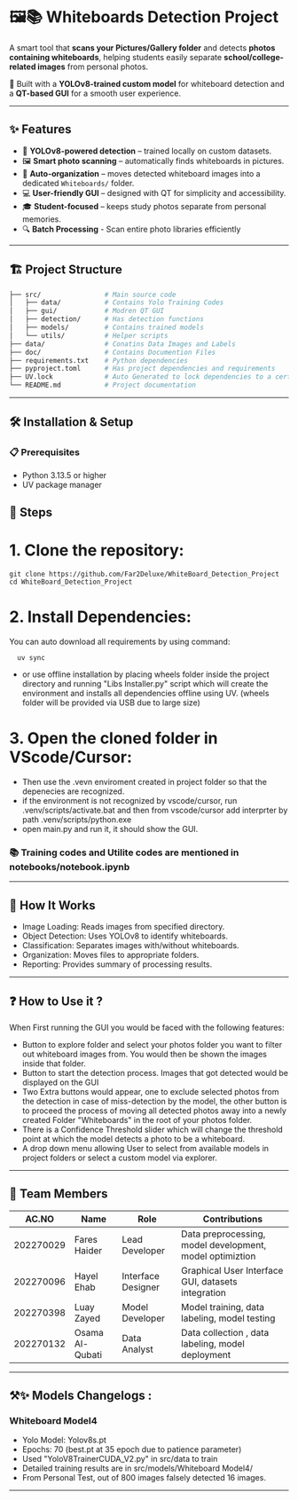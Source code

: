 # 🖼️📚 Whiteboards Detection Project

A smart tool that **scans your Pictures/Gallery folder** and detects **photos containing whiteboards**, helping students easily separate **school/college-related images** from personal photos.  

🚀 Built with a **YOLOv8-trained custom model** for whiteboard detection and a **QT-based GUI** for a smooth user experience.  

----------------------------------------------------------------------------------------------------------------------------------------------

## ✨ Features  
- 🤖 **YOLOv8-powered detection** – trained locally on custom datasets.  
- 🖼️ **Smart photo scanning** – automatically finds whiteboards in pictures.  
- 📂 **Auto-organization** – moves detected whiteboard images into a dedicated `Whiteboards/` folder.  
- 💻 **User-friendly GUI** – designed with QT for simplicity and accessibility.  
- 🎓 **Student-focused** – keeps study photos separate from personal memories.  
- 🔍 **Batch Processing** - Scan entire photo libraries efficiently

----------------------------------------------------------------------------------------------------------------------------------------------

## 🏗️ Project Structure  
```bash
├── src/                # Main source code
│   ├── data/           # Contains Yolo Training Codes
│   ├── gui/            # Modren QT GUI
│   ├── detection/      # Has detection functions 
│   ├── models/         # Contains trained models
│   └── utils/          # Helper scripts
├── data/               # Conatins Data Images and Labels
├── doc/                # Contains Documention Files
├── requirements.txt    # Python dependencies
├── pyproject.toml      # Has project dependencies and requirements
├── UV.lock             # Auto Generated to lock dependencies to a certain version
└── README.md           # Project documentation
```
----------------------------------------------------------------------------------------------------------------------------------------------

## 🛠️ Installation & Setup

### 📋 Prerequisites
- Python 3.13.5 or higher
- UV package manager

## 👣 Steps

# 1. Clone the repository:

    git clone https://github.com/Far2Deluxe/WhiteBoard_Detection_Project
    cd WhiteBoard_Detection_Project


# 2. Install Dependencies:
You can auto download all requirements by using command:

      uv sync
      
- or use offline installation by placing wheels folder inside the project directory and running "Libs Installer.py" script
  which will create the environment and installs all dependencies offline using UV. (wheels folder will be provided via USB due to large size)

# 3. Open the cloned folder in VScode/Cursor:
- Then use the .vevn enviroment created in project folder so that the depenecies are recognized.
- if the environment is not recognized by vscode/cursor, run .venv/scripts/activate.bat and then from vscode/cursor add interprter by path .venv/scripts/python.exe
- open main.py and run it, it should show the GUI.


### 📚 Training codes and Utilite codes are mentioned in notebooks/notebook.ipynb


----------------------------------------------------------------------------------------------------------------------------------------------

## 🧠 How It Works
- Image Loading: Reads images from specified directory.
- Object Detection: Uses YOLOv8 to identify whiteboards.
- Classification: Separates images with/without whiteboards.
- Organization: Moves files to appropriate folders.
- Reporting: Provides summary of processing results.


----------------------------------------------------------------------------------------------------------------------------------------------

## ❓ How to Use it ?
When First running the GUI you would be faced with the following features:
- Button to explore folder and select your photos folder you want to filter out whiteboard images from. You would then be shown the images inside that folder.
- Button to start the detection process. Images that got detected would be displayed on the GUI
- Two Extra buttons would appear, one to exclude selected photos from the detection in case of miss-detection by the model, the other button is to proceed the process of moving all detected photos away into a newly created Folder "Whiteboards" in the root of your photos folder.
- There is a Confidence Threshold slider which will change the threshold point at which the model detects a photo to be a whiteboard.
- A drop down menu allowing User to select from available models in project folders or select a custom model via explorer.

----------------------------------------------------------------------------------------------------------------------------------------------

## 👥 Team Members  

| AC.NO | Name            | Role           | Contributions                        |
|-------|-----------------|----------------|--------------------------------------|
| 202270029     | Fares Haider    | Lead Developer | Data preprocessing, model development, model optimiztion |
| 202270096     | Hayel Ehab        |   Interface Designer  | Graphical User Interface GUI, datasets integration |
| 202270398     | Luay Zayed        | Model Developer | Model training, data labeling, model testing       |
| 202270132     | Osama Al-Qubati  | Data Analyst  | Data collection , data labeling, model deployment |


----------------------------------------------------------------------------------------------------------------------------------------------

## ⚒️✨ Models Changelogs :

### Whiteboard Model4
- Yolo Model: Yolov8s.pt
- Epochs: 70 (best.pt at 35 epoch due to patience parameter)
- Used "YoloV8TrainerCUDA_V2.py" in src/data to train
- Detailed training results are in src/models/Whiteboard Model4/
- From Personal Test, out of 800 images falsely detected 16 images.

----------------------------------------------------------------------------------------------------------------------------------------------

